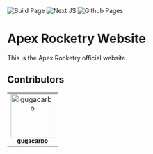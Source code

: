 ![Build Page](https://github.com/Apex-Rocketry/apexrocketry.space/actions/workflows/nextjs.yml/badge.svg)
![Next JS](https://img.shields.io/badge/Next-black?style=plastic&logo=next.js&logoColor=white)
![Github Pages](https://img.shields.io/badge/github%20pages-121013?style=for-the-badge&logo=github&logoColor=white)

# Apex Rocketry Website

This is the Apex Rocketry official website.

## Contributors

<!-- readme: contributors -start -->
<table>
	<tbody>
		<tr>
            <td align="center">
                <a href="https://github.com/gugacarbo">
                    <img src="https://avatars.githubusercontent.com/u/33656915?v=4" width="100;" alt="gugacarbo"/>
                    <br />
                    <sub><b>gugacarbo</b></sub>
                </a>
            </td>
		</tr>
	<tbody>
</table>
<!-- readme: contributors -end -->